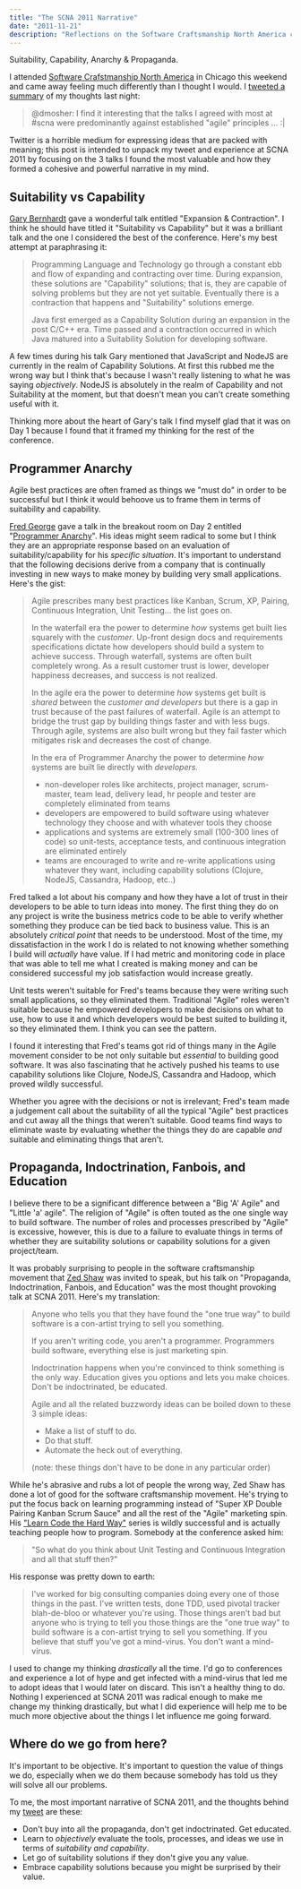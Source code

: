 ```yaml
---
title: "The SCNA 2011 Narrative"
date: "2011-11-21"
description: "Reflections on the Software Craftsmanship North America conference from 2011."
---
```


<aside class="tldr">
Suitability, Capability, Anarchy & Propaganda.
</aside>

I attended [Software Crafstmanship North
America](https://scna.softwarecraftsmanship.org/) in Chicago this weekend and
came away feeling much differently than I thought I would. I [tweeted a
summary](https://twitter.com/dmosher/status/138476620896931840) of my thoughts
last night:

> @dmosher: I find it interesting that the talks I agreed with most at \#scna
> were predominantly against established "agile" principles … :|

Twitter is a horrible medium for expressing ideas that are packed with meaning;
this post is intended to unpack my tweet and experience at SCNA 2011 by focusing
on the 3 talks I found the most valuable and how they formed a cohesive and
powerful narrative in my mind.

## Suitability vs Capability

[Gary Bernhardt](https://twitter.com/#!/garybernhardt) gave a wonderful talk
entitled "Expansion & Contraction". I think he should have titled it
"Suitability vs Capability" but it was a brilliant talk and the one I considered
the best of the conference. Here's my best attempt at paraphrasing it:

> Programming Language and Technology go through a constant ebb and flow of
> expanding and contracting over time. During expansion, these solutions are
> "Capability" solutions; that is, they are capable of solving problems but they
> are not yet suitable. Eventually there is a contraction that happens and
> "Suitability" solutions emerge.
>
> Java first emerged as a Capability Solution during an expansion in the post
> C/C++ era. Time passed and a contraction occurred in which Java matured into a
> Suitability Solution for developing software.

A few times during his talk Gary mentioned that JavaScript and NodeJS are
currently in the realm of Capability Solutions. At first this rubbed me the
wrong way but I think that's because I wasn't really listening to what he was
saying *objectively*. NodeJS is absolutely in the realm of Capability and not
Suitability at the moment, but that doesn't mean you can't create something
useful with it.

Thinking more about the heart of Gary's talk I find myself glad that it was on
Day 1 because I found that it framed my thinking for the rest of the conference.

## Programmer Anarchy

Agile best practices are often framed as things we "must do" in order to be
successful but I think it would behoove us to frame them in terms of suitability
and capability.

[Fred George](https://twitter.com/#!/fgeorge52) gave a talk in the breakout room
on Day 2 entitled "[Programmer
Anarchy](https://forwardtechnology.co.uk/videos/32447325)". His ideas might seem
radical to some but I think they are an appropriate response based on an
evaluation of suitability/capability for his *specific situation*. It's
important to understand that the following decisions derive from a company that
is continually investing in new ways to make money by building very small
applications. Here's the gist:

> Agile prescribes many best practices like Kanban, Scrum, XP, Pairing,
> Continuous Integration, Unit Testing... the list goes on.
>
> In the waterfall era the power to determine *how* systems get built lies
> squarely with the *customer*. Up-front design docs and requirements
> specifications dictate how developers should build a system to achieve
> success. Through waterfall, systems are often built completely wrong. As a
> result customer trust is lower, developer happiness decreases, and success is
> not realized.
>
> In the agile era the power to determine *how* systems get built is *shared*
> between the *customer and developers* but there is a gap in trust because of
> the past failures of waterfall. Agile is an attempt to bridge the trust gap by
> building things faster and with less bugs. Through agile, systems are also
> built wrong but they fail faster which mitigates risk and decreases the cost
> of change.
>
> In the era of Programmer Anarchy the power to determine *how* systems are
> built lie directly with *developers.*
>
> -   non-developer roles like architects, project manager, scrum-master, team
>     lead, delivery lead, hr people and tester are completely eliminated from
>     teams
> -   developers are empowered to build software using whatever technology they
>     choose and with whatever tools they choose
> -   applications and systems are extremely small (100-300 lines of code) so
>     unit-tests, acceptance tests, and continuous integration are eliminated
>     entirely
> -   teams are encouraged to write and re-write applications using whatever
>     they want, including capability solutions (Clojure, NodeJS, Cassandra,
>     Hadoop, etc..)

Fred talked a lot about his company and how they have a lot of trust in their
developers to be able to turn ideas into money. The first thing they do on any
project is write the business metrics code to be able to verify whether
something they produce can be tied back to business value. This is an absolutely
*critical point* that needs to be understood. Most of the time, my
dissatisfaction in the work I do is related to not knowing whether something I
build will *actually* have value. If I had metric and monitoring code in place
that was able to tell me what I created is making money and can be considered
successful my job satisfaction would increase greatly.

Unit tests weren't suitable for Fred's teams because they were writing such
small applications, so they eliminated them. Traditional "Agile" roles weren't
suitable because he empowered developers to make decisions on what to use, how
to use it and which developers would be best suited to building it, so they
eliminated them. I think you can see the pattern.

I found it interesting that Fred's teams got rid of things many in the Agile
movement consider to be not only suitable but *essential* to building good
software. It was also fascinating that he actively pushed his teams to use
capability solutions like Clojure, NodeJS, Cassandra and Hadoop, which proved
wildly successful.

Whether you agree with the decisions or not is irrelevant; Fred's team made a
judgement call about the suitability of all the typical "Agile" best practices
and cut away all the things that weren't suitable. Good teams find ways to
eliminate waste by evaluating whether the things they do are capable *and*
suitable and eliminating things that aren't.

## Propaganda, Indoctrination, Fanbois, and Education

I believe there to be a significant difference between a "Big 'A' Agile" and
"Little 'a' agile". The religion of "Agile" is often touted as the one single
way to build software. The number of roles and processes prescribed by "Agile"
is excessive, however, this is due to a failure to evaluate things in terms of
whether they are suitability solutions or capability solutions for a given
project/team.

It was probably surprising to people in the software craftsmanship movement that
[Zed Shaw](https://twitter.com/zedshaw) was invited to speak, but his talk on
"Propaganda, Indoctrination, Fanbois, and Education" was the most thought
provoking talk at SCNA 2011. Here's my translation:

> Anyone who tells you that they have found the "one true way" to build software
> is a con-artist trying to sell you something.
>
> If you aren't writing code, you aren't a programmer. Programmers build
> software, everything else is just marketing spin.
>
> Indoctrination happens when you're convinced to think something is the only
> way. Education gives you options and lets you make choices. Don't be
> indoctrinated, be educated.
>
> Agile and all the related buzzwordy ideas can be boiled down to these 3 simple
> ideas:
>
> -   Make a list of stuff to do.
> -   Do that stuff.
> -   Automate the heck out of everything.
>
> (note: these things don't have to be done in any particular order)

While he's abrasive and rubs a lot of people the wrong way, Zed Shaw has done a
lot of good for the software craftsmanship movement. He's trying to put the
focus back on learning programming instead of "Super XP Double Pairing Kanban
Scrum Sauce" and all the rest of the "Agile" marketing spin. His ["Learn Code
the Hard Way"](https://learncodethehardway.org/) series is wildly successful and
is actually teaching people how to program. Somebody at the conference asked
him:

> "So what do you think about Unit Testing and Continuous Integration and all
> that stuff then?"

His response was pretty down to earth:

> I've worked for big consulting companies doing every one of those things in
> the past. I've written tests, done TDD, used pivotal tracker blah-de-bloo or
> whatever you're using. Those things aren't bad but anyone who is trying to
> tell you those things are the "one true way" to build software is a con-artist
> trying to sell you something. If you believe that stuff you've got a
> mind-virus. You don't want a mind-virus.

I used to change my thinking *drastically* all the time. I'd go to conferences
and experience a lot of hype and get infected with a mind-virus that led me to
adopt ideas that I would later on discard. This isn't a healthy thing to do.
Nothing I experienced at SCNA 2011 was radical enough to make me change my
thinking drastically, but what I did experience will help me to be much more
objective about the things I let influence me going forward.

## Where do we go from here?

It's important to be objective. It's important to question the value of things
we do, especially when we do them because somebody has told us they will solve
all our problems.

To me, the most important narrative of SCNA 2011, and the thoughts behind my
[tweet](https://twitter.com/dmosher/status/138476620896931840) are these:

-   Don't buy into all the propaganda, don't get indoctrinated. Get educated.
-   Learn to *objectively* evaluate the tools, processes, and ideas we use in
    terms of *suitability and capability*.
-   Let go of suitability solutions if they don't give you any value.
-   Embrace capability solutions because you might be surprised by their value.

